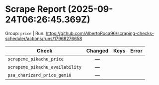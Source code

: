 # Scrape Report (2025-09-24T06:26:45.369Z)

Group: `price`  |  Run: https://github.com/AlbertoRoca96/scraping-checks-scheduler/actions/runs/17968276658

| Check | Changed | Keys | Error |
|---|:---:|:--|:--|
| `scrapeme_pikachu_price` | — |  |  |
| `scrapeme_pikachu_availability` | — |  |  |
| `psa_charizard_price_gem10` | — |  |  |
